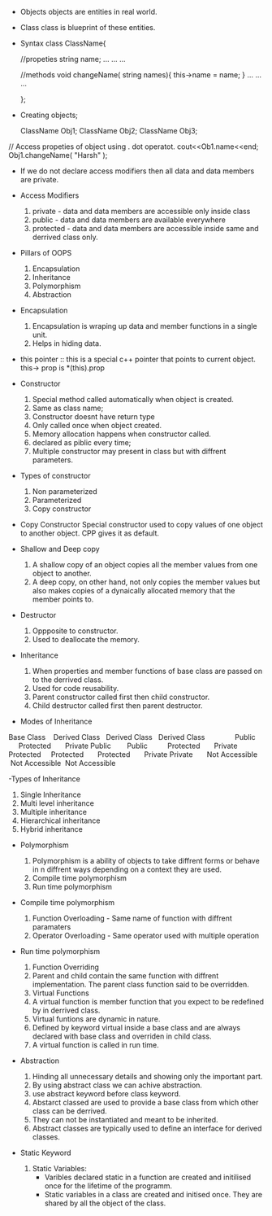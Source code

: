 - Objects
  objects are entities in real world.

- Class
  class is blueprint of these entities.

- Syntax
  class ClassName{

  //propeties
  string name;
  ...
  ...
  ...

  //methods
  void changeName( string names){
  this->name = name;
  }
  ...
  ...
  ...

  };

- Creating objects;

  ClassName Obj1;
  ClassName Obj2;
  ClassName Obj3;

// Access propeties of object using . dot operatot.
cout<<Ob1.name<<end;
Obj1.changeName( "Harsh" );

- If we do not declare access modifiers then all data and data members are private.

- Access Modifiers

  1. private - data and data members are accessible only inside class
  2. public - data and data members are available everywhere
  3. protected - data and data members are accessible inside same and derrived class only.

- Pillars of OOPS

  1. Encapsulation
  2. Inheritance
  3. Polymorphism
  4. Abstraction

- Encapsulation

  1. Encapsulation is wraping up data and member functions in a single unit.
  2. Helps in hiding data.

- this pointer :: this is a special c++ pointer that points to current object.
  this-> prop is \*(this).prop
- Constructor

  1. Special method called automatically when object is created.
  2. Same as class name;
  3. Constructor doesnt have return type
  4. Only called once when object created.
  5. Memory allocation happens when constructor called.
  6. declared as piblic every time;
  7. Multiple constructor may present in class but with diffrent parameters.

- Types of constructor

  1. Non parameterized
  2. Parameterized
  3. Copy constructor

- Copy Constructor
  Special constructor used to copy values of one object to another object.
  CPP gives it as default.

- Shallow and Deep copy

  1. A shallow copy of an object copies all the member values from one object to another.
  2. A deep copy, on other hand, not only copies the member values but also makes copies of a dynaically allocated memory that the member points to.

- Destructor

  1. Oppposite to constructor.
  2. Used to deallocate the memory.

- Inheritance

  1.  When properties and member functions of base class are passed on to the derrived class.
  2.  Used for code reusability.
  3.  Parent constructor called first then child constructor.
  4.  Child destructor called first then parent destructor.

- Modes of Inheritance

Base Class    Derived Class   Derived Class   Derived Class
              Public          Protected       Private
Public        Public          Protected       Private
Protected     Protected       Protected       Private
Private       Not Accessible  Not Accessible  Not Accessible

-Types of Inheritance

1. Single Inheritance
2. Multi level inheritance
3. Multiple inheritance
4. Hierarchical inheritance
5. Hybrid inheritance

- Polymorphism

  1. Polymorphism is a ability of objects to take diffrent forms or behave in n diffrent ways depending on a context they are used.
  2. Compile time polymorphism
  3. Run time polymorphism

- Compile time polymorphism

  1. Function Overloading - Same name of function with diffrent paramaters
  2. Operator Overloading - Same operator used with multiple operation

- Run time polymorphism

  1. Function Overriding
  2. Parent and child contain the same function with diffrent implementation. The parent class function said to be overridden.
  3. Virtual Functions
  4. A virtual function is member function that you expect to be redefined by in derrived class.
  5. Virtual funtions are dynamic in nature.
  6. Defined by keyword virtual inside a base class and are always declared with base class and overriden in child class.
  7. A virtual function is called in run time.

- Abstraction

  1. Hinding all unnecessary details and showing only the important part.
  2. By using abstract class we can achive abstraction.
  3. use abstract keyword before class keyword.
  4. Abstarct classed are used to provide a base class from which other class can be derrived.
  5. They can not be instantiated and meant to be inherited.
  6. Abstract classes are typically used to define an interface for derived classes.

- Static Keyword
  1. Static Variables:
     - Varibles declared static in a function are created and initilised once for the lifetime of the programm.
     - Static variables in a class are created and initised once. They are shared by all the object of the class.
